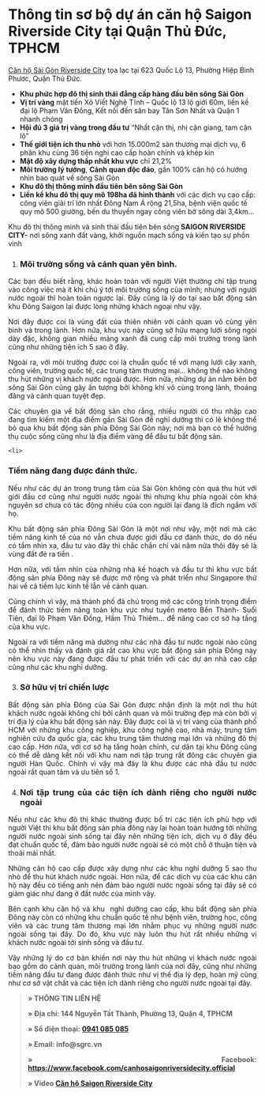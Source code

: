 # Thông tin sơ bộ dự án căn hộ Saigon Riverside City tại Quận Thủ Đức, TPHCM
<a href="https://namminh.com.vn/du-an/saigon-riverside-city">Căn hộ Sài Gòn Riverside City</a> tọa lạc tại 623 Quốc Lộ 13, Phường Hiệp Bình Phươc, Quận Thủ Đức. 
<ul>
 	<li><strong>Khu phức hợp đô thị sinh thái đẳng cấp hàng đầu bên sông Sài Gòn</strong></li>
 	<li><strong>Vị trí vàng</strong> mặt tiền Xô Viết Nghệ Tĩnh – Quốc lộ 13 lộ giới 60m, liền kề đại lộ Phạm Văn Đồng, Kết nối đến sân bay Tân Sơn Nhất và Quận 1 nhanh chóng</li>
 	<li><strong>Hội đủ 3 giá trị vàng trong đầu tư</strong> “Nhất cận thị, nhị cận giang, tam cận lộ”</li>
 	<li><strong>Thế giới tiện ích thu nhỏ</strong> với hơn 15.000m2 sàn thương mại dịch vụ, 6 phân khu cùng 36 tiện nghi cao cấp hoàn chỉnh và khép kín</li>
 	<li><strong>Mật độ xây dựng thấp nhất khu vực</strong> chỉ 21,2%</li>
 	<li><strong>Môi trường lý tưởng</strong>, <strong>Cảnh quan độc đáo</strong>, gần 100% căn hộ có hướng nhìn bao quát về sông Sài Gòn</li>
 	<li><strong>Khu đô thị thông minh đầu tiên bên sông Sài Gòn</strong></li>
 	<li><strong>Liền kề khu đô thị quy mô 198ha đã hình thành</strong> với các dịch vụ cao cấp: công viên giải trí lớn nhất Đông Nam Á rộng 21,5ha, bệnh viện quốc tế quy mô 500 giường, bến du thuyền ngay công viên bờ sông dài 3,4km…</li>
</ul> 

Khu đô thị thông minh và sinh thái đầu tiên bên sông<strong> SAIGON RIVERSIDE CITY-</strong> nơi sông xanh đất vàng, khởi nguồn mạch sống và kiến tạo sự phồn vinh 
<ol style="text-align: justify;">
 	<li>
<h3><strong>Môi trường sống và cảnh quan yên bình.</strong></h3>
</li>
</ol>
<p style="text-align: justify;">Các bạn đều biết rằng, khác hoàn toàn với người Việt thường chỉ tập trung vào công việc mà ít khi chú ý tới môi trường sống của mình; nhưng với người nước ngoài thì hoàn toàn ngược lại. Đấy cũng là lý do tại sao bất động sản khu Đông Saigon lại được lòng những khách ngoại như vậy.</p>
<p style="text-align: justify;">Nơi đây được coi là vùng đất của thiên nhiên với cảnh quan vô cùng yên bình và trong lành. Hơn nữa, khu vực này cũng sở hữu mạng lưới sông ngòi dày đặc, không gian nhiều mảng xanh đã cung cấp môi trường trong lành cũng như những tiện ích 5 sao ở đây.</p>
<p style="text-align: justify;">Ngoài ra, với môi trường được coi là chuẩn quốc tế với mạng lưới cây xanh, công viên, trường quốc tế, các trung tâm thương mại… không thể nào không thu hút những vị khách nước ngoài được. Hơn nữa, những dự án nằm bên bờ sông Sài Gòn cũng gây ấn tượng bởi không khí vô cùng trong lành, thoáng đãng và cảnh quan tuyệt đẹp.</p>
 
<p style="text-align: justify;">Các chuyên gia về bất động sản cho rằng, nhiều người có thu nhập cao đang tìm kiếm một địa điểm gần Sài Gòn để nghỉ dưỡng thì có lẽ không thể bỏ qua khu bất động sản phía Đông Sài Gòn này; nơi mà bạn có thể hưởng thụ cuộc sống cũng như là địa điểm vàng để đầu tư bất động sản.</p>

 	<li>
<h3><strong>Tiềm năng đang được đánh thức.</strong></h3>
</li>
</ol>
<p style="text-align: justify;">Nếu như các dự án trong trung tâm của Sài Gòn không còn quá thu hút với giới đầu cơ cũng như người nước ngoài thì nhưng khu phía ngoài còn khá nguyên sơ chưa có tác động nhiều của con người lại đang là đích ngắm với họ.</p>
<p style="text-align: justify;">Khu bất động sản phía Đông Sài Gòn là một nơi như vậy, một nơi mà các tiềm năng kinh tế của nó vẫn chưa được giới đầu cơ đánh thức, do dó nếu có tầm nhìn xa, đầu tư vào đây thì chắc chắn chỉ vài năm nữa thôi đây sẽ là vùng đất đẻ ra tiền .</p>
<p style="text-align: justify;">Hơn nữa, với tầm nhìn của những nhà kế hoạch và đầu tư thì khu vực bất động sản phía Đông này sẽ được mở rộng và phát triển như Singapore thứ hai về cả tiềm lực kinh tế lẫn về cảnh quan.</p>
<p style="text-align: justify;">Cũng chính vì vậy, mà thành phố đã chú trọng mở các công trình trọng điểm để đánh thức tiềm năng toàn khu vực như tuyến metro Bến Thành- Suối Tiên, đại lộ Phạm Văn Đồng, Hầm Thủ Thiêm… để nâng cao cơ sở hạ tầng của khu vực.</p>
<p style="text-align: justify;">Ngoài ra với tiềm năng mà dường như các nhà đầu tư nước ngoài nào cũng có thể nhìn thấy và đánh giá rất cao khu vực bất động sản phía Đông này nên khu vực này đang được đầu tư phát triển với các dự án nhà cao cấp cũng như các khu nghỉ dưỡng.</p>

<ol style="text-align: justify;" start="3">
 	<li>
<h3><strong>Sở hữu vị trí chiến lược</strong></h3>
</li>
</ol>
<p style="text-align: justify;">Bất động sản phía Đông của Sài Gòn được nhận định là một nơi thu hút khách nước ngoài không chỉ bởi cảnh quan và môi trường đẹp mà còn bởi vị trí địa lý của khu bất động sản này. Đây được coi là vị trí vàng của thành phố HCM với những khu công nghiệp, khu công nghệ cao, nhà máy, trung tâm nghiên cứu đa quốc gia, các khu trung tâm thương mại lớn và những đô thị cao cấp. Hơn nữa, với cơ sở hạ tầng hoàn chỉnh, cư dân tại khu Đông cũng có thể dễ dàng kết nối với khu nam nơi tập trung rất đông các chuyên gia người Hàn Quốc. Chính vì vậy mà đây là khu được các nhà đầu tư nước ngoài rất quan tâm và ưu tiên số 1.</p>

<ol style="text-align: justify;" start="4">
 	<li>
<h3><strong>Nơi tập trung của các tiện ích dành riêng cho người nước ngoài</strong></h3>
</li>
</ol>
<p style="text-align: justify;">Nếu như các khu đô thị khác thường được bố trí các tiện ích phù hợp với người Việt thì khu bất động sản phía đông này lại hoàn toàn hướng tới những người nước ngoài sinh sống tại đây nên những tiện ích, dịch vụ ở đây đều đạt chuẩn quốc tế, đảm bảo người nước ngoài sẽ có một chỗ ở thuận tiện và thoải mái nhất.</p>
<p style="text-align: justify;">Những căn hộ cao cấp được xây dựng như các khu nghỉ dưỡng 5 sao thu nhỏ để thu hút khách nước ngoài. Hơn nữa, để các dịch vụ của các khu căn hộ này đều có tiếng anh nên đảm bảo người nước ngoài sống tại đây sẽ có giảm giác như đang ở đất nước của mình vậy.</p>
<p style="text-align: justify;">Bên cạnh khu căn hộ và khu  nghỉ dưỡng cao cấp, khu bất động sản phía Đông này còn có những khu chuẩn quốc tế như bệnh viên, trường học, công viên và các trung tâm thương mại lớn nhằm phục vụ những người nước ngoài sống tại đây. Do đó, khu vực này luôn thu hút rất nhiều những vị khách nước ngoài tới sinh sống và đầu tư.</p>
<p style="text-align: justify;">Vậy những lý do cơ bản khiến nơi này thu hút những vị khách nước ngoài bao gồm do cảnh quan, môi trường trong lành của nơi đây, cũng như những tiềm năng đầu tư đang được đánh thức như vị thế địa lý đẹp, hoàn mỹ cũng như cơ sở vật chất và các tiện ích dành riêng cho người nước ngoài tại đây.</p>
<blockquote>
<p style="text-align: justify;"><strong>» THÔNG TIN LIÊN HỆ</strong></p>
<p style="text-align: justify;"><strong>» Địa chỉ: 144 Nguyễn Tất Thành, Phường 13, Quận 4, TPHCM</strong></p>
 <p style="text-align: justify;"><strong>» Số điện thoại: <a href="tel:0941085085">0941 085 085</a></strong></p>
<p style="text-align: justify;"><strong>» Email: info@sgrc.vn</strong></p>
<p style="text-align: justify;"><strong>» Facebook: <a href="https://vi-vn.facebook.com/canhosaigonriversidecity.official/">https://www.facebook.com/canhosaigonriversidecity.official</a></strong></p> 
 <p style="text-align: justify;"><strong>» Video <a href="https://www.youtube.com/watch?v=01PFWCInBQI&t=5s"> Căn hộ Saigon Riverside City</a></strong></p> 
</blockquote>
